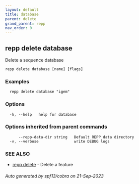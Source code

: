 ```yaml
---
layout: default
title: database
parent: delete
grand_parent: repp
nav_order: 0
---
```

## repp delete database

Delete a sequence database

```
repp delete database [name] [flags]
```

### Examples

```
  repp delete database "igem"
```

### Options

```
  -h, --help   help for database
```

### Options inherited from parent commands

```
      --repp-data-dir string   Default REPP data directory
  -v, --verbose                write DEBUG logs
```

### SEE ALSO

* [repp delete](repp_delete)	 - Delete a feature

###### Auto generated by spf13/cobra on 21-Sep-2023
